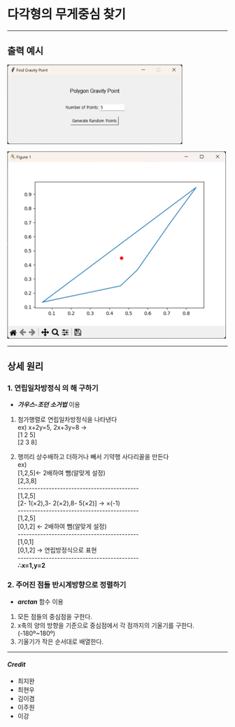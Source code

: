 # 다각형의 무게중심 찾기
- - -
## 출력 예시
<img src="출력예시1.png" width="400"></img>

<img src="출력예시2.png" width="500"></img>
- - -
## 상세 원리
### 1. __연립일차방정식__ 의 해 구하기
- __*가우스-조던 소거법*__ 이용

1. 첨가행렬로 연립일차방정식을 나타낸다
<br>ex) x+2y=5, 2x+3y=8 →
<br>[1 2 5]
<br>[2 3 8]

2. 행끼리 상수배하고 더하거나 빼서 기약행 사다리꼴을 만든다
<br>ex)
<br>[1,2,5]← 2배하여 뺌(알맞게 설정)
<br>[2,3,8]
<br>-------------------------------------------
<br>[1,2,5]
<br>[2- 1(×2),3- 2(×2),8- 5(×2)] → ×(-1)
<br>-------------------------------------------
<br>[1,2,5]
<br>[0,1,2] ← 2배하여 뺌(알맞게 설정)
<br>-------------------------------------------
<br>[1,0,1]
<br>[0,1,2] → 연립방정식으로 표현
<br>-------------------------------------------
<br>__∴x=1,y=2__

### 2. 주어진 점들 반시계방향으로 정렬하기
- __*arctan*__ 함수 이용

1. 모든 점들의 중심점을 구한다.
2. x축의 양의 방향을 기준으로 중심점에서 각 점까지의 기울기를 구한다.
<br>(-180º~180º)
3. 기울기가 작은 순서대로 배열한다.
- - -
#### _Credit_
- 최지완
- 최현우
- 김이겸
- 이주원
- 이강
